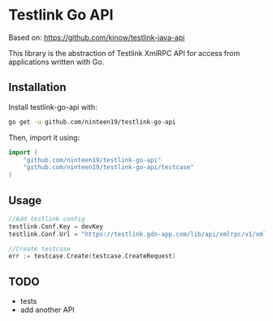 # Testlink Go API

Based on: https://github.com/kinow/testlink-java-api

This library is the abstraction of Testlink XmlRPC API for access from applications written with Go.

## Installation

Install testlink-go-api with:

```sh
go get -u github.com/ninteen19/testlink-go-api
```

Then, import it using:

```go
import (
    "github.com/ninteen19/testlink-go-api"
    "github.com/ninteen19/testlink-go-api/testcase"
)
```

## Usage

```go
//Add testlink config
testlink.Conf.Key = devKey
testlink.Conf.Url = "https://testlink.gdn-app.com/lib/api/xmlrpc/v1/xmlrpc.php"

//Create testcase
err := testcase.Create(testcase.CreateRequest)
```

## TODO

- tests
- add another API